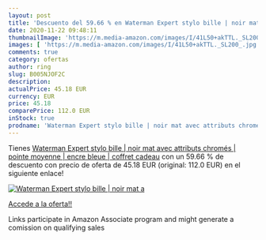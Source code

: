 ```yaml
---
layout: post
title: 'Descuento del 59.66 % en Waterman Expert stylo bille | noir mat a'
date: 2020-11-22 09:48:11
thumbnailImage: 'https://m.media-amazon.com/images/I/41L50+akTTL._SL200_.jpg'
images: [ 'https://m.media-amazon.com/images/I/41L50+akTTL._SL200_.jpg' ]
comments: true
category: ofertas
author: ring
slug: B005NJOF2C
description:
actualPrice: 45.18 EUR
currency: EUR
price: 45.18
comparePrice: 112.0 EUR
inStock: true
prodname: 'Waterman Expert stylo bille | noir mat avec attributs chromés | pointe moyenne | encre bleue | coffret cadeau'
---
```


Tienes [Waterman Expert stylo bille | noir mat avec attributs chromés | pointe moyenne | encre bleue | coffret cadeau](https://www.amazon.fr/dp/B005NJOF2C/?tag=tolees0d-21) con un 59.66 % de descuento con precio de oferta de 45.18 EUR (original: 112.0 EUR) en el siguiente enlace!

[![Waterman Expert stylo bille | noir mat a](https://m.media-amazon.com/images/I/41L50+akTTL._SL200_.jpg)](https://www.amazon.fr/dp/B005NJOF2C/?tag=tolees0d-21)

[Accede a la oferta!!](https://www.amazon.fr/dp/B005NJOF2C/?tag=tolees0d-21)

Links participate in Amazon Associate program and might generate a comission on qualifying sales


